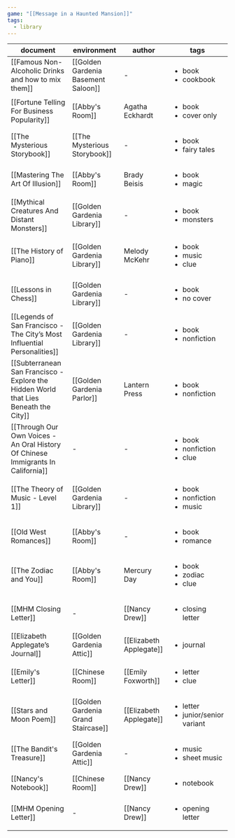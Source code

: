 ```yaml
---
game: "[[Message in a Haunted Mansion]]"
tags: 
  - library
---
```


<!-- QueryToSerialize: Table WITHOUT ID file.link as document, environment, author, tags from "03 MHM/Library" sort tags -->
<!-- SerializedQuery: Table WITHOUT ID file.link as document, environment, author, tags from "03 MHM/Library" sort tags -->

| document                                                                                                                                                                                 | environment                                                                                 | author                                                            | tags                                                    |
| ---------------------------------------------------------------------------------------------------------------------------------------------------------------------------------------- | ------------------------------------------------------------------------------------------- | ----------------------------------------------------------------- | ------------------------------------------------------- |
| [[Famous Non-Alcoholic Drinks and how to mix them]]                                                                   | [[Golden Gardenia Basement Saloon]] | \-                                                                | <ul><li>book</li><li>cookbook</li></ul>                 |
| [[Fortune Telling For Business Popularity]]                                                                                   | [[Abby's Room]]                                         | Agatha Eckhardt                                                   | <ul><li>book</li><li>cover only</li></ul>               |
| [[The Mysterious Storybook]]                                                                                                                 | [[The Mysterious Storybook]]                    | \-                                                                | <ul><li>book</li><li>fairy tales</li></ul>              |
| [[Mastering The Art Of Illusion]]                                                                                                       | [[Abby's Room]]                                         | Brady Beisis                                                      | <ul><li>book</li><li>magic</li></ul>                    |
| [[Mythical Creatures And Distant Monsters]]                                                                                   | [[Golden Gardenia Library]]                 | \-                                                                | <ul><li>book</li><li>monsters</li></ul>                 |
| [[The History of Piano]]                                                                                                                         | [[Golden Gardenia Library]]                 | Melody McKehr                                                     | <ul><li>book</li><li>music</li><li>clue</li></ul>       |
| [[Lessons in Chess]]                                                                                                                                 | [[Golden Gardenia Library]]                 | \-                                                                | <ul><li>book</li><li>no cover</li></ul>                 |
| [[Legends of San Francisco - The City’s Most Influential Personalities]]                         | [[Golden Gardenia Library]]                 | \-                                                                | <ul><li>book</li><li>nonfiction</li></ul>               |
| [[Subterranean San Francisco - Explore the Hidden World that Lies Beneath the City]] | [[Golden Gardenia Parlor]]                   | Lantern Press                                                     | <ul><li>book</li><li>nonfiction</li></ul>               |
| [[Through Our Own Voices - An Oral History Of Chinese Immigrants In California]]         | \-                                                                                          | \-                                                                | <ul><li>book</li><li>nonfiction</li><li>clue</li></ul>  |
| [[The Theory of Music - Level 1]]                                                                                                       | [[Golden Gardenia Library]]                 | \-                                                                | <ul><li>book</li><li>nonfiction</li><li>music</li></ul> |
| [[Old West Romances]]                                                                                                                               | [[Abby's Room]]                                         | \-                                                                | <ul><li>book</li><li>romance</li></ul>                  |
| [[The Zodiac and You]]                                                                                                                             | [[Abby's Room]]                                         | Mercury Day                                                       | <ul><li>book</li><li>zodiac</li><li>clue</li></ul>      |
| [[MHM Closing Letter]]                                                                                                                             | \-                                                                                          | [[Nancy Drew]]                  | <ul><li>closing letter</li></ul>                        |
| [[Elizabeth Applegate’s Journal]]                                                                                                       | [[Golden Gardenia Attic]]                     | [[Elizabeth Applegate]] | <ul><li>journal</li></ul>                               |
| [[Emily's Letter]]                                                                                                                                     | [[Chinese Room]]                                       | [[Emily Foxworth]]           | <ul><li>letter</li><li>clue</li></ul>                   |
| [[Stars and Moon Poem]]                                                                                                                           | [[Golden Gardenia Grand Staircase]] | [[Elizabeth Applegate]] | <ul><li>letter</li><li>junior/senior variant</li></ul>  |
| [[The Bandit's Treasure]]                                                                                                                       | [[Golden Gardenia Attic]]                     | \-                                                                | <ul><li>music</li><li>sheet music</li></ul>             |
| [[Nancy's Notebook]]                                                                                                                                 | [[Chinese Room]]                                       | [[Nancy Drew]]                  | <ul><li>notebook</li></ul>                              |
| [[MHM Opening Letter]]                                                                                                                             | \-                                                                                          | [[Nancy Drew]]                  | <ul><li>opening letter</li></ul>                        |
<!-- SerializedQuery END -->
